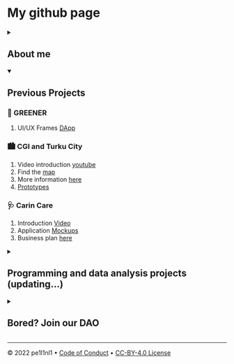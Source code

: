 <!--
  <<< Author notes: Header of the course >>>
  Include a 1280×640 image, course title in sentence case, and a concise description in emphasis.
  In your repository settings: enable template repository, add your 1280×640 social image, auto delete head branches.
  Add your open source license, GitHub uses Creative Commons Attribution 4.0 International.
-->

# My github page



<!--
--
-->

<!--step0

endstep0-->


<details id=1>
<summary><h2> About me </h2></summary>

Page made of GitHub Pages + Jekyll +  🐆

Updated [curriculum vitae](https://www.overleaf.com/read/xfjssmknscmk). 

Contact me via [LinkedIn](https://www.linkedin.com/in/peill/).

<!--### :keyboard: Activity: Enable GitHub Pages
   
-->
</details>



<!--
  <<< Author notes: Step 2 >>>
  --
-->

<details id=2 open>
<summary><h2> Previous Projects </h2></summary>

### 🌳 GREENER 

1. UI/UX Frames [DApp](https://www.figma.com/file/rXd6Rv6HUjVkVKzRBiahdK/GREENER?node-id=5%3A4226)
  
  
### 🏙 CGI and Turku City 


1. Video introduction [youtube](https://youtu.be/DzbcShljmQE)
1. Find the [map](https://github.com/JenyaPu/TurkuLife)
1. More information [here](https://docs.google.com/document/d/13oTHdf4OECJiRPGcbx-3KOHWM1PB6sHP5Sln7sGCDWU)
1. [Prototypes](https://www.figma.com/file/UYBYJqylGACqRsoCqFXaya/TurkuLife?node-id=0%3A1) 
  

### 🩺 Carin Care 
  
  1. Introduction [Video](https://drive.google.com/file/d/14QsI-M7mFE1IC4Np_Pi7CbV5Rf-eBLlw/view?usp=sharing)
  1. Application [Mockups](https://drive.google.com/drive/folders/1JJW1T8wotbHnFh1VvcZhosu5_zAbt4dW?usp=sharing)
  1. Business plan [here](https://drive.google.com/file/d/1fzfqZ-N-q1kwSXKrHhDfqdtJjniIasJY/view?usp=sharing)

</details>

<details id=3>
<summary><h2> Programming and data analysis projects (updating...) </h2></summary>

last update 4-August-2022


1. [Summer School Data Analysis Projects](https://github.com/pe1l1nl1/Data-Analytics-Projects)
1. [Data Sciences Projects](https://github.com/pe1l1nl1/Data-Science-Summer-School) 
1. Peppa Pig's [Overleaf Resume Template](https://github.com/pe1l1nl1/Peppa-Pig-Resume)

</details>


<details id=4>
<summary><h2> Bored? Join our DAO </h2></summary>

 _Join our DAO or form a subDAO with us :sparkles:_

<!-- KinderKarten DAO is focused on children’s, girls’ and women’s education, career development, and entrepreneurship on Web 3.0 -->

1. [Github (building in process)](https://github.com/KinderKarten) 


</details>

<!--

### :keyboard: Activity: Create a blog post

1. Browse to the `my-pages` branch.
1. Click the `Add file` dropdown menu and then on `Create new file`.
1. Name the file `_posts/YYYY-MM-DD-title.md`.
1. Replace the `YYYY-MM-DD` with today's date, and change the `title` of your first blog post if you'd like.
   > If you do edit the title, make sure there are hyphens between your words.
   > If your blog post date doesn't follow the correct date convention, you'll receive an error and your site won't build. For more information, see "[Page build failed: Invalid post date](https://docs.github.com/en/pages/setting-up-a-github-pages-site-with-jekyll/troubleshooting-jekyll-build-errors-for-github-pages-sites)".
1. Type the following content at the top of your blog post:
   ```yaml
   ---
   title: "YOUR-TITLE"
   date: YYYY-MM-DD
   ---
   ```

  
<img src=https://octodex.github.com/images/constructocat2.jpg alt=celebrate width=300 align=right>

-->
---

&copy; 2022 pe1l1nl1 &bull; [Code of Conduct](https://www.contributor-covenant.org/version/2/1/code_of_conduct/code_of_conduct.md) &bull; [CC-BY-4.0 License](https://creativecommons.org/licenses/by/4.0/legalcode)
